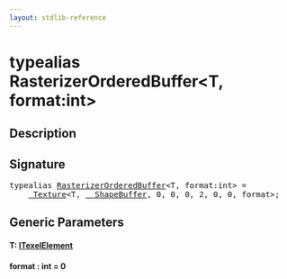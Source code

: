 ```yaml
---
layout: stdlib-reference
---
```


# typealias RasterizerOrderedBuffer\<T, format:int\>

## Description



## Signature

<pre>
<span class='code_keyword'>typealias</span> <a href=".html" class="code_type">RasterizerOrderedBuffer</a>&lt;T, format:<span class="code_keyword">int</span>&gt; = 
    <a href="../0texture-01/index.html" class="code_type">_Texture</a>&lt;T, <a href="../0_shapebuffer-027/index.html" class="code_type">__ShapeBuffer</a>, 0, 0, 0, 2, 0, 0, format&gt;;
</pre>

## Generic Parameters

####  <a id="typeparam-T"></a>T: [ITexelElement](../../interfaces/itexelelement-016/index.html)
####  <a id="decl-format"></a>format  : int = 0

